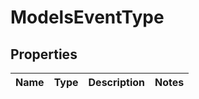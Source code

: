 
# ModelsEventType

## Properties
Name | Type | Description | Notes
------------ | ------------- | ------------- | -------------



